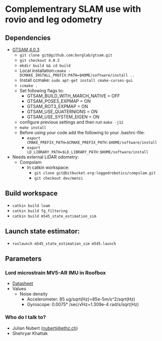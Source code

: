 # Complementrary SLAM use with rovio and leg odometry

## Dependencies

* [GTSAM 4.0.3](https://github.com/borglab/gtsam/tree/4.0.3)
  * ```git clone git@github.com:borglab/gtsam.git```
  * ```git checkout 4.0.3```
  * ```mkdir build && cd build```
  * Local installation:```cmake -DCMAKE_INSTALL_PREFIX:PATH=$HOME/software/install ..```
  * Install ccmake: ```sudo apt-get install cmake-curses-gui```
  * ```ccmake .```
  * Set following flags to:
    * GTSAM_BUILD_WITH_MARCH_NATIVE = OFF
    * GTSAM_POSE3_EXPMAP = ON
    * GTSAM_ROT3_EXPMAP = ON
    * GTSAM_USE_QUATERNIONS = ON
    * GTSAM_USE_SYSTEM_EIGEN = ON
  * configure previous settings and then run ```make -j12```
  * ```make install```
  * Before using your code add the following to your .bashrc-file:
    * ```export CMAKE_PREFIX_PATH=$CMAKE_PREFIX_PATH:$HOME/software/install```
    * ```export LD_LIBRARY_PATH=$LD_LIBRARY_PATH:$HOME/software/install```
* Needs external LiDAR odometry:
  * Compslam
    * In catkin workspace:
      * ```git clone git@bitbucket.org:leggedrobotics/compslam.git```
      * ```git checkout dev/menzi```
## Build workspace
* ```catkin build loam```
* ```catkin build fg_filtering```
* ```catkin build m545_state_estimation_sim```
## Launch state estimator:
* ```roslaunch m545_state_estimation_sim m545.launch```

## Parameters
### Lord microstrain MV5-AR  IMU in Roofbox
* [Datasheet](https://www.microstrain.com/sites/default/files/mv5-ar_datasheet_8400-0122_rev_d.pdf)
* Values
  * Noise density
    * Accelerometer: 85 ug/sqrt(Hz)=85e-5m/s^2/sqrt(Hz)
    * Gyroscope: 0.0075° /sec/√Hz=1.309e-4 rad/s/sqrt(Hz)

### Who do I talk to? ###

* Julian Nubert (nubertj@ethz.ch)
* Shehryar Khattak

